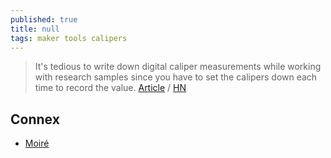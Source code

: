 ```yaml
---
published: true
title: null
tags: maker tools calipers
---
```

> It's tedious to write down digital caliper measurements while working with research samples since you have to set the calipers down each time to record the value. [Article](https://www.notion.so/Hacking-Digital-Calipers-3ee7726f11ca431694dc70a1977516e4) / [HN](https://news.ycombinator.com/item?id=20352417)


## Connex
- [Moiré](https://hackaday.com/2018/03/07/0-05-mm-precision-thats-a-moire/)
